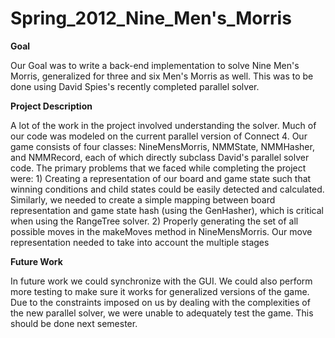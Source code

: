 Spring\_2012\_Nine\_Men's\_Morris
=================================

**Goal**

Our Goal was to write a back-end implementation to solve Nine Men's Morris, generalized for three and six Men's Morris as well. This was to be done using David Spies's recently completed parallel solver.

**Project Description**

A lot of the work in the project involved understanding the solver. Much of our code was modeled on the current parallel version of Connect 4. Our game consists of four classes: NineMensMorris, NMMState, NMMHasher, and NMMRecord, each of which directly subclass David's parallel solver code. The primary problems that we faced while completing the project were: 1) Creating a representation of our board and game state such that winning conditions and child states could be easily detected and calculated. Similarly, we needed to create a simple mapping between board representation and game state hash (using the GenHasher), which is critical when using the RangeTree solver. 2) Properly generating the set of all possible moves in the makeMoves method in NineMensMorris. Our move representation needed to take into account the multiple stages

**Future Work**

In future work we could synchronize with the GUI. We could also perform more testing to make sure it works for generalized versions of the game. Due to the constraints imposed on us by dealing with the complexities of the new parallel solver, we were unable to adequately test the game. This should be done next semester.
